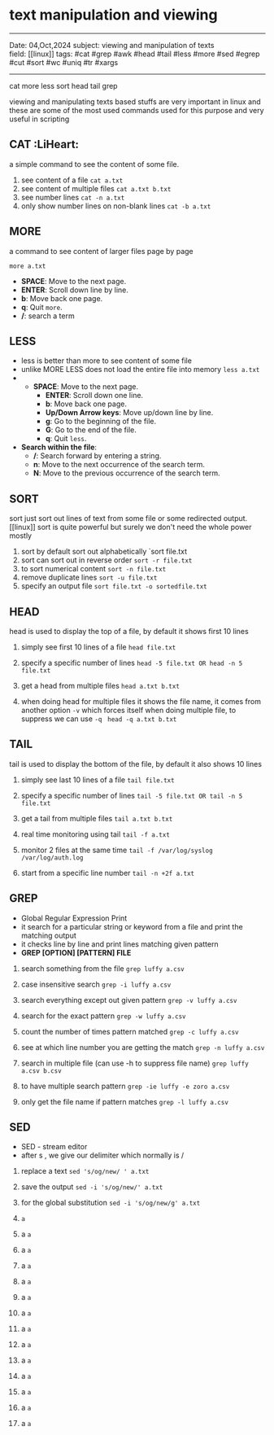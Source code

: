 # text manipulation and viewing
---
Date: 04,Oct,2024
subject: viewing and manipulation of texts  
field: [[linux]]
tags: #cat #grep #awk #head #tail #less #more #sed #egrep #cut #sort #wc #uniq #tr #xargs

---
cat more less sort head tail grep

viewing and manipulating texts based stuffs are very important in linux and these are some of the most used commands used for this purpose and very useful in scripting

## CAT :LiHeart:
a simple command to see the content of some file.
1. see content of a file
	`cat a.txt`
2. see content of multiple files
	`cat a.txt b.txt`
3. see number lines 
	 `cat -n a.txt`
4. only show number lines on non-blank lines
	`cat -b a.txt`

## MORE
a command to see content of larger files page by page 

`more a.txt`
- **SPACE**: Move to the next page.
- **ENTER**: Scroll down line by line.
- **b**: Move back one page.
- **q**: Quit `more`.
- **/**: search a term


## LESS
- less is better than more to see content of some file
- unlike MORE LESS does not load the entire file into memory
	`less a.txt`
- - **SPACE**: Move to the next page.
    - **ENTER**: Scroll down one line.
    - **b**: Move back one page.
    - **Up/Down Arrow keys**: Move up/down line by line.
    - **g**: Go to the beginning of the file.
    - **G**: Go to the end of the file.
    - **q**: Quit `less`.
- **Search within the file**:
    - **/**: Search forward by entering a string.
    - **n**: Move to the next occurrence of the search term.
    - **N**: Move to the previous occurrence of the search term.


## SORT
sort just sort out lines of text from some file or some redirected output. [[linux]]
sort is quite powerful but surely we don't need the whole power mostly

1. sort by default sort out alphabetically
	`sort file.txt
2. sort can sort out in reverse order
	`sort -r file.txt`
3. to sort numerical content
	`sort -n file.txt`
4.  remove duplicate lines
	`sort -u file.txt`
5.  specify an output file
	`sort file.txt -o sortedfile.txt         `

 

## HEAD
head is used to display the top of a file, by default it shows first 10 lines

1. simply see first 10 lines of a file
	`head file.txt`

2. specify a specific number of lines 
	`head -5 file.txt OR head -n 5 file.txt`

3. get a head from multiple files 
	`head a.txt b.txt`

4. when doing head for multiple files it shows the file name, it comes from another option `-v` which forces itself when doing multiple file, to suppress we can use `-q`
	` head -q a.txt b.txt`



## TAIL
tail is used to display the bottom of the file, by default it also shows 10 lines

1. simply see last 10 lines of a file
	`tail file.txt`

2. specify a specific number of lines 
	`tail -5 file.txt OR tail -n 5 file.txt`

3. get a tail from multiple files 
	`tail a.txt b.txt`

4. real time monitoring using tail
	`tail -f a.txt`

5. monitor 2 files at the same time
	`tail -f /var/log/syslog /var/log/auth.log`

6. start from a specific line number
	`tail -n +2f a.txt`



## GREP
- Global Regular Expression Print
- it search for a particular string or keyword from a file and print the matching output
- it checks line by line and print lines matching given pattern
- **GREP [OPTION]   [PATTERN]  FILE**

1. search something from the file 
	`grep luffy a.csv`

2.  case insensitive search
	`grep -i luffy a.csv`

3. search everything except out given pattern
	`grep -v luffy a.csv`

4.  search for the exact pattern
	`grep -w luffy a.csv`

5.  count the number of times pattern matched
	`grep -c luffy a.csv`

6. see at which line number you are getting the match
	`grep -n luffy a.csv`

7.   search in multiple file (can use -h to suppress file name)
	`grep luffy a.csv b.csv`

8.  to have multiple search pattern
	`grep -ie luffy -e zoro a.csv`

9. only get the file name if pattern matches
	`grep -l luffy a.csv`


## SED

- SED - stream editor
- after s , we give our delimiter which normally is /

1. replace a text
	`sed 's/og/new/ ' a.txt`


1. save the output
	`sed -i 's/og/new/' a.txt `


1. for the global substitution 
	`sed -i 's/og/new/g' a.txt `


1. 
	`a`


1. a
	`a`


1. a
	`a`


1. a
	`a`


1. a
	`a`


1. a
	`a`


1. a
	`a`


1. a
	`a`


1. a
	`a`


1. a
	`a`


1. a
	`a`


1. a
	`a`


1. a
	`a`


1. a
	`a`

